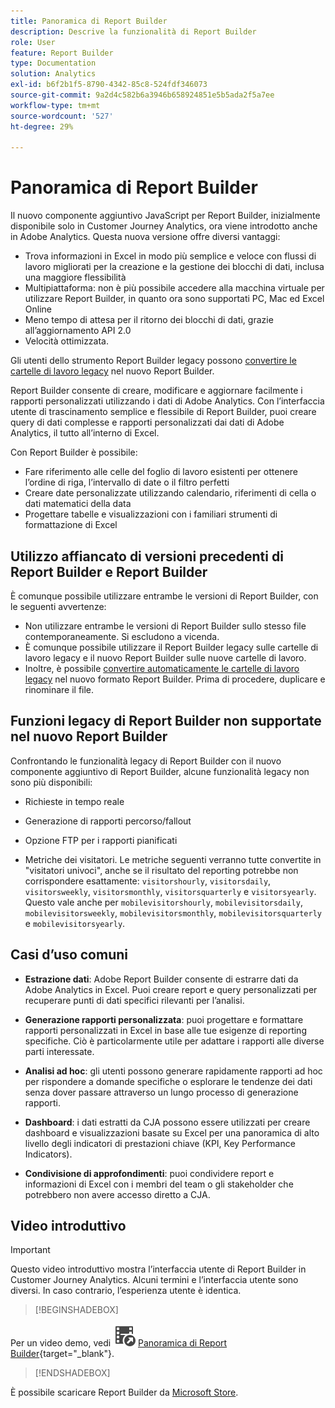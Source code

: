 ```yaml
---
title: Panoramica di Report Builder
description: Descrive la funzionalità di Report Builder
role: User
feature: Report Builder
type: Documentation
solution: Analytics
exl-id: b6f2b1f5-8790-4342-85c8-524fdf346073
source-git-commit: 9a2d4c582b6a3946b658924851e5b5ada2f5a7ee
workflow-type: tm+mt
source-wordcount: '527'
ht-degree: 29%

---
```


# Panoramica di Report Builder

Il nuovo componente aggiuntivo JavaScript per Report Builder, inizialmente disponibile solo in Customer Journey Analytics, ora viene introdotto anche in Adobe Analytics. Questa nuova versione offre diversi vantaggi:

- Trova informazioni in Excel in modo più semplice e veloce con flussi di lavoro migliorati per la creazione e la gestione dei blocchi di dati, inclusa una maggiore flessibilità
- Multipiattaforma: non è più possibile accedere alla macchina virtuale per utilizzare Report Builder, in quanto ora sono supportati PC, Mac ed Excel Online
- Meno tempo di attesa per il ritorno dei blocchi di dati, grazie all’aggiornamento API 2.0
- Velocità ottimizzata.

Gli utenti dello strumento Report Builder legacy possono [convertire le cartelle di lavoro legacy](/help/analyze/report-builder/convert-workbooks.md) nel nuovo Report Builder.

Report Builder consente di creare, modificare e aggiornare facilmente i rapporti personalizzati utilizzando i dati di Adobe Analytics. Con l’interfaccia utente di trascinamento semplice e flessibile di Report Builder, puoi creare query di dati complesse e rapporti personalizzati dai dati di Adobe Analytics, il tutto all’interno di Excel.

Con Report Builder è possibile:

- Fare riferimento alle celle del foglio di lavoro esistenti per ottenere l’ordine di riga, l’intervallo di date o il filtro perfetti
- Creare date personalizzate utilizzando calendario, riferimenti di cella o dati matematici della data
- Progettare tabelle e visualizzazioni con i familiari strumenti di formattazione di Excel

## Utilizzo affiancato di versioni precedenti di Report Builder e Report Builder

È comunque possibile utilizzare entrambe le versioni di Report Builder, con le seguenti avvertenze:

- Non utilizzare entrambe le versioni di Report Builder sullo stesso file contemporaneamente. Si escludono a vicenda.
- È comunque possibile utilizzare il Report Builder legacy sulle cartelle di lavoro legacy e il nuovo Report Builder sulle nuove cartelle di lavoro.
- Inoltre, è possibile [convertire automaticamente le cartelle di lavoro legacy](/help/analyze/report-builder/convert-workbooks.md) nel nuovo formato Report Builder. Prima di procedere, duplicare e rinominare il file.

## Funzioni legacy di Report Builder non supportate nel nuovo Report Builder

Confrontando le funzionalità legacy di Report Builder con il nuovo componente aggiuntivo di Report Builder, alcune funzionalità legacy non sono più disponibili:

- Richieste in tempo reale

- Generazione di rapporti percorso/fallout

- Opzione FTP per i rapporti pianificati

- Metriche dei visitatori. Le metriche seguenti verranno tutte convertite in &quot;visitatori univoci&quot;, anche se il risultato del reporting potrebbe non corrispondere esattamente: `visitorshourly`, `visitorsdaily`, `visitorsweekly`, `visitorsmonthly`, `visitorsquarterly` e `visitorsyearly`. Questo vale anche per `mobilevisitorshourly`, `mobilevisitorsdaily`, `mobilevisitorsweekly`, `mobilevisitorsmonthly`, `mobilevisitorsquarterly` e `mobilevisitorsyearly`.

## Casi d’uso comuni

- **Estrazione dati**: Adobe Report Builder consente di estrarre dati da Adobe Analytics in Excel. Puoi creare report e query personalizzati per recuperare punti di dati specifici rilevanti per l’analisi.

- **Generazione rapporti personalizzata**: puoi progettare e formattare rapporti personalizzati in Excel in base alle tue esigenze di reporting specifiche. Ciò è particolarmente utile per adattare i rapporti alle diverse parti interessate.

- **Analisi ad hoc**: gli utenti possono generare rapidamente rapporti ad hoc per rispondere a domande specifiche o esplorare le tendenze dei dati senza dover passare attraverso un lungo processo di generazione rapporti.

- **Dashboard**: i dati estratti da CJA possono essere utilizzati per creare dashboard e visualizzazioni basate su Excel per una panoramica di alto livello degli indicatori di prestazioni chiave (KPI, Key Performance Indicators).

- **Condivisione di approfondimenti**: puoi condividere report e informazioni di Excel con i membri del team o gli stakeholder che potrebbero non avere accesso diretto a CJA.

## Video introduttivo

>[!IMPORTANT]
>
>Questo video introduttivo mostra l’interfaccia utente di Report Builder in Customer Journey Analytics. Alcuni termini e l’interfaccia utente sono diversi. In caso contrario, l’esperienza utente è identica.


>[!BEGINSHADEBOX]

Per un video demo, vedi ![VideoCheckedOut](/help/assets/icons/VideoCheckedOut.svg) [Panoramica di Report Builder](https://video.tv.adobe.com/v/3452588?quality=12&learn=on&captions=ita){target="_blank"}.

>[!ENDSHADEBOX]

È possibile scaricare Report Builder da [Microsoft Store](https://appsource.microsoft.com/en-us/product/office/WA200003101?tab=Overview).
